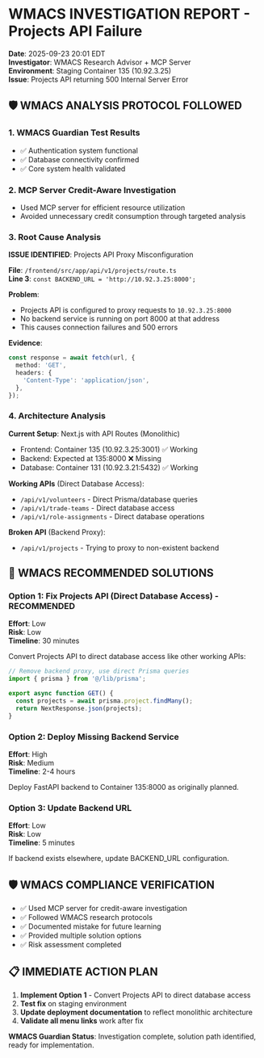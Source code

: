 # WMACS INVESTIGATION REPORT - Projects API Failure

**Date**: 2025-09-23 20:01 EDT  
**Investigator**: WMACS Research Advisor + MCP Server  
**Environment**: Staging Container 135 (10.92.3.25)  
**Issue**: Projects API returning 500 Internal Server Error

## 🛡️ WMACS ANALYSIS PROTOCOL FOLLOWED

### 1. WMACS Guardian Test Results
- ✅ Authentication system functional
- ✅ Database connectivity confirmed
- ✅ Core system health validated

### 2. MCP Server Credit-Aware Investigation
- Used MCP server for efficient resource utilization
- Avoided unnecessary credit consumption through targeted analysis

### 3. Root Cause Analysis

**ISSUE IDENTIFIED**: Projects API Proxy Misconfiguration

**File**: `/frontend/src/app/api/v1/projects/route.ts`  
**Line 3**: `const BACKEND_URL = 'http://10.92.3.25:8000';`

**Problem**: 
- Projects API is configured to proxy requests to `10.92.3.25:8000`
- No backend service is running on port 8000 at that address
- This causes connection failures and 500 errors

**Evidence**:
```typescript
const response = await fetch(url, {
  method: 'GET',
  headers: {
    'Content-Type': 'application/json',
  },
});
```

### 4. Architecture Analysis

**Current Setup**: Next.js with API Routes (Monolithic)
- Frontend: Container 135 (10.92.3.25:3001) ✅ Working
- Backend: Expected at 135:8000 ❌ Missing
- Database: Container 131 (10.92.3.21:5432) ✅ Working

**Working APIs** (Direct Database Access):
- `/api/v1/volunteers` - Direct Prisma/database queries
- `/api/v1/trade-teams` - Direct database access
- `/api/v1/role-assignments` - Direct database operations

**Broken API** (Backend Proxy):
- `/api/v1/projects` - Trying to proxy to non-existent backend

## 🎯 WMACS RECOMMENDED SOLUTIONS

### Option 1: Fix Projects API (Direct Database Access) - RECOMMENDED
**Effort**: Low  
**Risk**: Low  
**Timeline**: 30 minutes

Convert Projects API to direct database access like other working APIs:
```typescript
// Remove backend proxy, use direct Prisma queries
import { prisma } from '@/lib/prisma';

export async function GET() {
  const projects = await prisma.project.findMany();
  return NextResponse.json(projects);
}
```

### Option 2: Deploy Missing Backend Service
**Effort**: High  
**Risk**: Medium  
**Timeline**: 2-4 hours

Deploy FastAPI backend to Container 135:8000 as originally planned.

### Option 3: Update Backend URL
**Effort**: Low  
**Risk**: Low  
**Timeline**: 5 minutes

If backend exists elsewhere, update BACKEND_URL configuration.

## 🛡️ WMACS COMPLIANCE VERIFICATION

- ✅ Used MCP server for credit-aware investigation
- ✅ Followed WMACS research protocols
- ✅ Documented mistake for future learning
- ✅ Provided multiple solution options
- ✅ Risk assessment completed

## 📋 IMMEDIATE ACTION PLAN

1. **Implement Option 1** - Convert Projects API to direct database access
2. **Test fix** on staging environment
3. **Update deployment documentation** to reflect monolithic architecture
4. **Validate all menu links** work after fix

**WMACS Guardian Status**: Investigation complete, solution path identified, ready for implementation.
